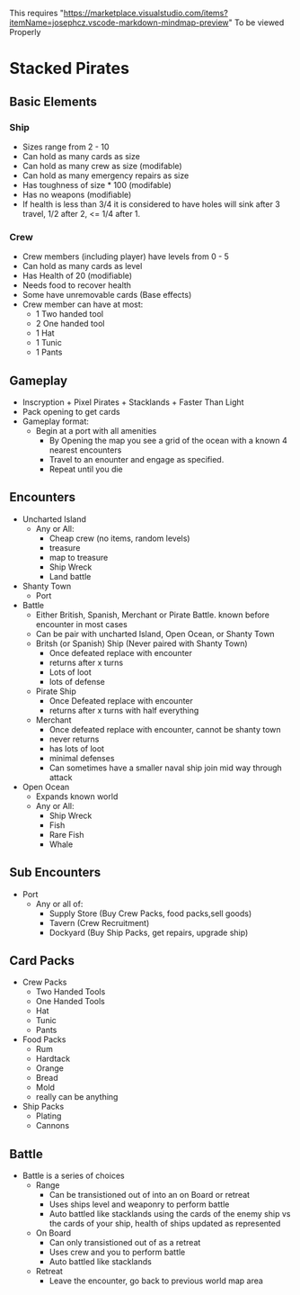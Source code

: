 This requires "https://marketplace.visualstudio.com/items?itemName=josephcz.vscode-markdown-mindmap-preview" To be viewed Properly
# Stacked Pirates

## Basic Elements

### Ship
- Sizes range from 2 - 10
- Can hold as many cards as size
- Can hold as many crew as size (modifable)
- Can hold as many emergency repairs as size
- Has toughness of size * 100 (modifable)
- Has no weapons (modifiable)
- If health is less than 3/4 it is considered to have holes will sink after 3 travel, 1/2 after 2, <= 1/4 after 1.

### Crew
- Crew members (including player) have levels from 0 - 5
- Can hold as many cards as level
- Has Health of 20 (modifiable)
- Needs food to recover health
- Some have unremovable cards (Base effects)
- Crew member can have at most:
  - 1 Two handed tool
  - 2 One handed tool
  - 1 Hat
  - 1 Tunic
  - 1 Pants

## Gameplay
- Inscryption + Pixel Pirates + Stacklands + Faster Than Light
- Pack opening to get cards
- Gameplay format:
  - Begin at a port with all amenities
    - By Opening the map you see a grid of the ocean with a known 4 nearest encounters
    - Travel to an enounter and engage as specified.
    - Repeat until you die

## Encounters
- Uncharted Island
  - Any or All:
    - Cheap crew (no items, random levels)
    - treasure
    - map to treasure
    - Ship Wreck
    - Land battle
- Shanty Town
  - Port
- Battle
  - Either British, Spanish, Merchant or Pirate Battle. known before encounter in most cases
  - Can be pair with uncharted Island, Open Ocean, or Shanty Town
  - Britsh (or Spanish) Ship (Never paired with Shanty Town)
    - Once defeated replace with encounter
    - returns after x turns
    - Lots of loot
    - lots of defense
  - Pirate Ship
    - Once Defeated replace with encounter
    - returns after x turns with half everything
  - Merchant
    - Once defeated replace with encounter, cannot be shanty town
    - never returns
    - has lots of loot
    - minimal defenses
    - Can sometimes have a smaller naval ship join mid way through attack
- Open Ocean
  - Expands known world
  - Any or All:
    - Ship Wreck
    - Fish
    - Rare Fish
    - Whale

## Sub Encounters
- Port
  - Any or all of:
    - Supply Store (Buy Crew Packs, food packs,sell goods)
    - Tavern (Crew Recruitment)
    - Dockyard (Buy Ship Packs, get repairs, upgrade ship)

## Card Packs
- Crew Packs
  - Two Handed Tools
  - One Handed Tools
  - Hat
  - Tunic
  - Pants
- Food Packs
  - Rum
  - Hardtack
  - Orange
  - Bread
  - Mold
  - really can be anything
- Ship Packs
  - Plating
  - Cannons

## Battle
- Battle is a series of choices
  - Range
    - Can be transistioned out of into an on Board or retreat
    - Uses ships level and weaponry to perform battle
    - Auto battled like stacklands using the cards of the enemy ship vs the cards of your ship, health of ships updated as represented
  - On Board
    - Can only transistioned out of as a retreat
    - Uses crew and you to perform battle
    - Auto battled like stacklands
  - Retreat
    - Leave the encounter, go back to previous world map area
